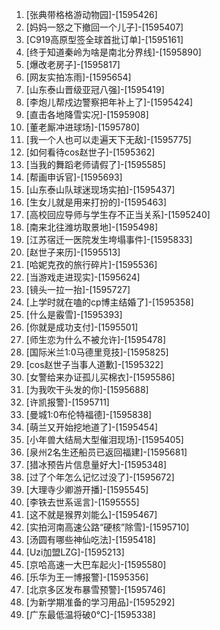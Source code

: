 
1. [张典带格格游动物园]-[1595426]
1. [妈妈一怒之下撤回一个儿子]-[1595407]
1. [C919高原型签全球首批订单]-[1595161]
1. [终于知道秦岭为啥是南北分界线]-[1595890]
1. [爆改老房子]-[1595817]
1. [网友实拍冻雨]-[1595654]
1. [山东泰山晋级亚冠八强]-[1595419]
1. [李炮儿帮戍边警察把年补上了]-[1595424]
1. [直击各地降雪实况]-[1595908]
1. [董老厮冲进球场]-[1595780]
1. [我一个人也可以走遍天下无敌]-[1595775]
1. [如何看待cos赵世子]-[1595362]
1. [当我的舞蹈老师请假了]-[1595585]
1. [帮画申诉官]-[1595693]
1. [山东泰山队球迷现场实拍]-[1595437]
1. [生女儿就是用来打扮的]-[1595463]
1. [高校回应导师与学生存不正当关系]-[1595240]
1. [南来北往潍坊取景地]-[1595498]
1. [江苏宿迁一医院发生垮塌事件]-[1595833]
1. [赵世子来历]-[1595513]
1. [哈妮克孜的旅行碎片]-[1595536]
1. [当游戏走进现实]-[1595624]
1. [镜头一拉一抬]-[1595727]
1. [上学时就在嗑的cp博主结婚了]-[1595358]
1. [什么是霰雪]-[1595393]
1. [你就是成功支付]-[1595501]
1. [师生恋为什么不被允许]-[1595478]
1. [国际米兰1:0马德里竞技]-[1595825]
1. [cos赵世子当事人道歉]-[1595322]
1. [女警给来办证孤儿买棉衣]-[1595586]
1. [为我吹干头发的你]-[1595688]
1. [许凯报警]-[1595711]
1. [曼城1:0布伦特福德]-[1595838]
1. [萌兰又开始挖地道了]-[1595454]
1. [小年兽大结局大型催泪现场]-[1595405]
1. [泉州2名生还船员已返回福建]-[1595681]
1. [猎冰预告片信息量好大]-[1595348]
1. [过了个年怎么记忆过没了]-[1595672]
1. [大理寺少卿游开播]-[1595545]
1. [李铁去世系谣言]-[1595555]
1. [这不就是猴界刘能么]-[1595467]
1. [实拍河南高速公路“硬核”除雪]-[1595710]
1. [汤圆有哪些神仙吃法]-[1595418]
1. [Uzi加盟LZG]-[1595213]
1. [京哈高速一大巴车起火]-[1595580]
1. [乐华为王一博报警]-[1595356]
1. [北京多区发布暴雪预警]-[1595746]
1. [为新学期准备的学习用品]-[1595292]
1. [广东最低温将破0℃]-[1595338]